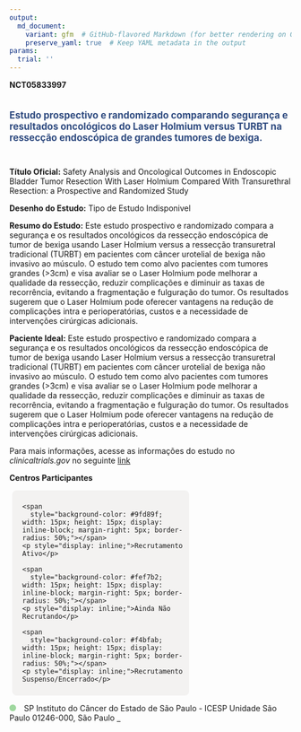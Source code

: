 ```yaml
---
output: 
  md_document:
    variant: gfm  # GitHub-flavored Markdown (for better rendering on GitHub)
    preserve_yaml: true  # Keep YAML metadata in the output
params:
  trial: ''
---
```


**NCT05833997**

<div style="padding: 5px 5px 5px 0px; font-size: 1.20em; font-weight: bold; color: #2E4A7F; text-align: left; margin-bottom: 20px">

Estudo prospectivo e randomizado comparando segurança e resultados
oncológicos do Laser Holmium versus TURBT na ressecção endoscópica de
grandes tumores de bexiga.

</div>

**Título Oficial:** Safety Analysis and Oncological Outcomes in
Endoscopic Bladder Tumor Resection With Laser Holmium Compared With
Transurethral Resection: a Prospective and Randomized Study

**Desenho do Estudo:** Tipo de Estudo Indisponivel

**Resumo do Estudo:** Este estudo prospectivo e randomizado compara a
segurança e os resultados oncológicos da ressecção endoscópica de tumor
de bexiga usando Laser Holmium versus a ressecção transuretral
tradicional (TURBT) em pacientes com câncer urotelial de bexiga não
invasivo ao músculo. O estudo tem como alvo pacientes com tumores
grandes (\>3cm) e visa avaliar se o Laser Holmium pode melhorar a
qualidade da ressecção, reduzir complicações e diminuir as taxas de
recorrência, evitando a fragmentação e fulguração do tumor. Os
resultados sugerem que o Laser Holmium pode oferecer vantagens na
redução de complicações intra e perioperatórias, custos e a necessidade
de intervenções cirúrgicas adicionais.

**Paciente Ideal:** Este estudo prospectivo e randomizado compara a
segurança e os resultados oncológicos da ressecção endoscópica de tumor
de bexiga usando Laser Holmium versus a ressecção transuretral
tradicional (TURBT) em pacientes com câncer urotelial de bexiga não
invasivo ao músculo. O estudo tem como alvo pacientes com tumores
grandes (\>3cm) e visa avaliar se o Laser Holmium pode melhorar a
qualidade da ressecção, reduzir complicações e diminuir as taxas de
recorrência, evitando a fragmentação e fulguração do tumor. Os
resultados sugerem que o Laser Holmium pode oferecer vantagens na
redução de complicações intra e perioperatórias, custos e a necessidade
de intervenções cirúrgicas adicionais.

Para mais informações, acesse as informações do estudo no
*clinicaltrials.gov* no seguinte
[link](https://clinicaltrials.gov/ct2/show/NCT05833997)

**Centros Participantes**

<div style="margin-bottom: 8px; margin-left: 5px; padding: 8px; max-width: 300px; background-color: #f3f2f1; border-radius: 8px;">

<div style="margin-left: 10px;">

    <span 
      style="background-color: #9fd89f; width: 15px; height: 15px; display: inline-block; margin-right: 5px; border-radius: 50%;"></span>
    <p style="display: inline;">Recrutamento Ativo</p>

</div>

<div style="margin-left: 10px;">

    <span 
      style="background-color: #fef7b2; width: 15px; height: 15px; display: inline-block; margin-right: 5px; border-radius: 50%;"></span>
    <p style="display: inline;">Ainda Não Recrutando</p>

</div>

<div style="margin-left: 10px;">

    <span 
      style="background-color: #f4bfab; width: 15px; height: 15px; display: inline-block; margin-right: 5px; border-radius: 50%;"></span>
    <p style="display: inline;">Recrutamento Suspenso/Encerrado</p>

</div>

</div>

<span style="display: inline-block; width: 12px; height: 12px; border-radius: 50%; margin-right: 10px; padding-bottom: 0px; background-color: #9fd89f;"></span>
SP Instituto do Câncer do Estado de São Paulo - ICESP Unidade São Paulo
01246-000, São Paulo
<span style="color: #2E4A7F; text-decoration: none; font-weight: 500; font-size: 0.8">[REPORTAR
ERRO](https://flazar.shinyapps.io/formsapp?study_nct_id=NCT05833997&location_id=INSTITUTODOCANCERDOESTADODESAOPAULOICESPSAOPAULOBRAZIL&location_full_name=Instituto%20do%20C%C3%A2ncer%20do%20Estado%20de%20S%C3%A3o%20Paulo%20-%20ICESP%20Unidade%20S%C3%A3o%20Paulo%2C%2001246-000%2C%20S%C3%A3o%20Paulo&form_type=Reportar%20Erro)</span>
